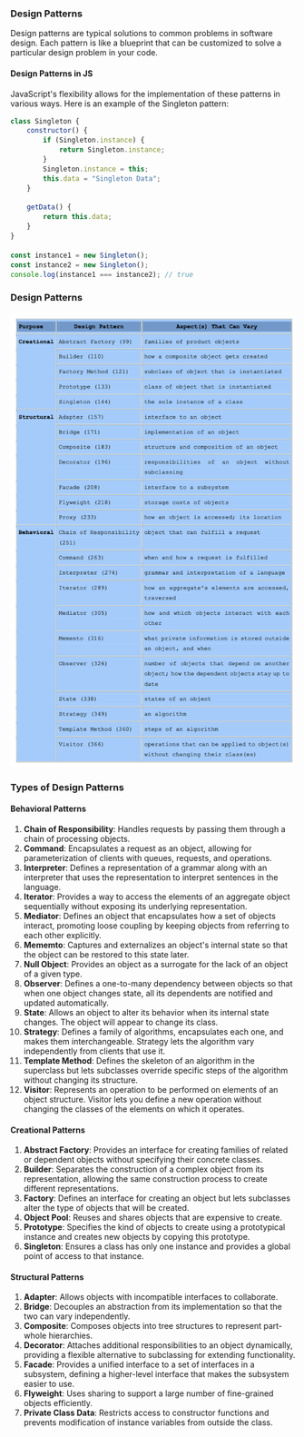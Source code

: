 ### Design Patterns
Design patterns are typical solutions to common problems in software design. Each pattern is like a blueprint that can be customized to solve a particular design problem in your code.

#### Design Patterns in JS
JavaScript's flexibility allows for the implementation of these patterns in various ways. Here is an example of the Singleton pattern:

```javascript
class Singleton {
    constructor() {
        if (Singleton.instance) {
            return Singleton.instance;
        }
        Singleton.instance = this;
        this.data = "Singleton Data";
    }

    getData() {
        return this.data;
    }
}

const instance1 = new Singleton();
const instance2 = new Singleton();
console.log(instance1 === instance2); // true
```

### Design Patterns
![](./design-patterns.png)

### Types of Design Patterns

#### Behavioral Patterns

1. **Chain of Responsibility**: Handles requests by passing them through a chain of processing objects.
2. **Command**: Encapsulates a request as an object, allowing for parameterization of clients with queues, requests, and operations.
3. **Interpreter**: Defines a representation of a grammar along with an interpreter that uses the representation to interpret sentences in the language.
4. **Iterator**: Provides a way to access the elements of an aggregate object sequentially without exposing its underlying representation.
5. **Mediator**: Defines an object that encapsulates how a set of objects interact, promoting loose coupling by keeping objects from referring to each other explicitly.
6. **Mememto**: Captures and externalizes an object's internal state so that the object can be restored to this state later.
7. **Null Object**: Provides an object as a surrogate for the lack of an object of a given type.
8. **Observer**: Defines a one-to-many dependency between objects so that when one object changes state, all its dependents are notified and updated automatically.
9. **State**: Allows an object to alter its behavior when its internal state changes. The object will appear to change its class.
10. **Strategy**: Defines a family of algorithms, encapsulates each one, and makes them interchangeable. Strategy lets the algorithm vary independently from clients that use it.
11. **Template Method**: Defines the skeleton of an algorithm in the superclass but lets subclasses override specific steps of the algorithm without changing its structure.
12. **Visitor**: Represents an operation to be performed on elements of an object structure. Visitor lets you define a new operation without changing the classes of the elements on which it operates.

#### Creational Patterns

1. **Abstract Factory**: Provides an interface for creating families of related or dependent objects without specifying their concrete classes.
2. **Builder**: Separates the construction of a complex object from its representation, allowing the same construction process to create different representations.
3. **Factory**: Defines an interface for creating an object but lets subclasses alter the type of objects that will be created.
4. **Object Pool**: Reuses and shares objects that are expensive to create.
5. **Prototype**: Specifies the kind of objects to create using a prototypical instance and creates new objects by copying this prototype.
6. **Singleton**: Ensures a class has only one instance and provides a global point of access to that instance.

#### Structural Patterns

1. **Adapter**: Allows objects with incompatible interfaces to collaborate.
2. **Bridge**: Decouples an abstraction from its implementation so that the two can vary independently.
3. **Composite**: Composes objects into tree structures to represent part-whole hierarchies.
4. **Decorator**: Attaches additional responsibilities to an object dynamically, providing a flexible alternative to subclassing for extending functionality.
5. **Facade**: Provides a unified interface to a set of interfaces in a subsystem, defining a higher-level interface that makes the subsystem easier to use.
6. **Flyweight**: Uses sharing to support a large number of fine-grained objects efficiently.
7. **Private Class Data**: Restricts access to constructor functions and prevents modification of instance variables from outside the class.
